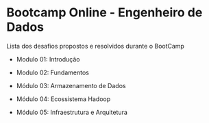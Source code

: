 # Bootcamp Online - Engenheiro de Dados

Lista dos desafios propostos e resolvidos durante o BootCamp

- Modulo 01: Introdução

- Modulo 02: Fundamentos

- Módulo 03: Armazenamento de Dados

- Módulo 04: Ecossistema Hadoop

- Módulo 05: Infraestrutura e Arquitetura
